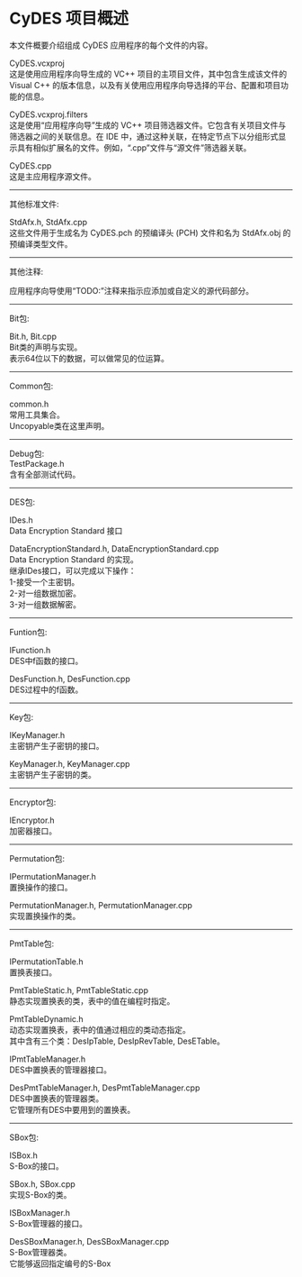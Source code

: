 ﻿CyDES 项目概述
========================================================================
  
本文件概要介绍组成 CyDES 应用程序的每个文件的内容。  
  
CyDES.vcxproj  
    这是使用应用程序向导生成的 VC++ 项目的主项目文件，其中包含生成该文件的 Visual C++ 的版本信息，以及有关使用应用程序向导选择的平台、配置和项目功能的信息。

CyDES.vcxproj.filters   
    这是使用“应用程序向导”生成的 VC++ 项目筛选器文件。它包含有关项目文件与筛选器之间的关联信息。在 IDE 中，通过这种关联，在特定节点下以分组形式显示具有相似扩展名的文件。例如，“.cpp”文件与“源文件”筛选器关联。

CyDES.cpp  
    这是主应用程序源文件。  


------  
其他标准文件:  
  
StdAfx.h, StdAfx.cpp  
    这些文件用于生成名为 CyDES.pch 的预编译头 (PCH) 文件和名为 StdAfx.obj 的预编译类型文件。  
	 
------  
其他注释:  
  
应用程序向导使用“TODO:”注释来指示应添加或自定义的源代码部分。  
  
------  
Bit包:  
  
Bit.h, Bit.cpp   
	Bit类的声明与实现。  
	表示64位以下的数据，可以做常见的位运算。  
	  
------  
Common包:  
  
common.h   
	常用工具集合。  
	Uncopyable类在这里声明。    
	  
------   
Debug包:  
	TestPackage.h  
	含有全部测试代码。  
	  
------  
DES包:  
  
IDes.h  
	Data Encryption Standard 接口  
	  
DataEncryptionStandard.h, DataEncryptionStandard.cpp  
	Data Encryption Standard 的实现。  
	继承IDes接口，可以完成以下操作：  
	1-接受一个主密钥。  
	2-对一组数据加密。  
	3-对一组数据解密。  
	  
------  
Funtion包:  
  
IFunction.h  
	DES中f函数的接口。  
	  
DesFunction.h, DesFunction.cpp  
	DES过程中的f函数。  
	  
------  
Key包:  
  
IKeyManager.h  
	主密钥产生子密钥的接口。  
	  
KeyManager.h, KeyManager.cpp   
	主密钥产生子密钥的类。  
	  
------  
Encryptor包:  
  
IEncryptor.h  
	加密器接口。  
	  
------  
Permutation包:    
  
IPermutationManager.h  
	置换操作的接口。    
	  
PermutationManager.h, PermutationManager.cpp  
	实现置换操作的类。  
	  
------  
PmtTable包:   
    
IPermutationTable.h  
	置换表接口。   
	 
PmtTableStatic.h, PmtTableStatic.cpp  
	静态实现置换表的类，表中的值在编程时指定。  
	  
PmtTableDynamic.h  
	动态实现置换表，表中的值通过相应的类动态指定。  
	其中含有三个类：DesIpTable, DesIpRevTable, DesETable。  
	  
IPmtTableManager.h  
	DES中置换表的管理器接口。  
	  
DesPmtTableManager.h, DesPmtTableManager.cpp  
	DES中置换表的管理器类。  
	它管理所有DES中要用到的置换表。  
	  
------  
SBox包:  
  
ISBox.h   
	S-Box的接口。  
	  
SBox.h, SBox.cpp  
	实现S-Box的类。  
	  
ISBoxManager.h  
	S-Box管理器的接口。  
	  
DesSBoxManager.h, DesSBoxManager.cpp  
	S-Box管理器类。  
	它能够返回指定编号的S-Box  
	  